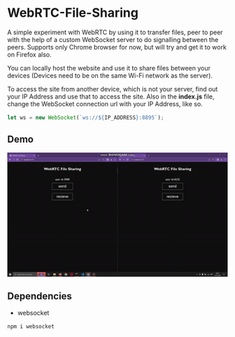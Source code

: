 # WebRTC-File-Sharing

A simple experiment with WebRTC by using it to transfer files, peer to peer with the help of a custom WebSocket server to do signalling between the peers.
Supports only Chrome browser for now, but will try and get it to work on Firefox also.

You can locally host the website and use it to share files between your devices (Devices need to be on the same Wi-Fi network as the server).

To access the site from another device, which is not your server, find out your IP Address and use that to access the site. Also in the __index.js__ file, change the WebSocket connection url with your IP Address, like so.
```javascript
let ws = new WebSocket(`ws://${IP_ADDRESS}:8895`);
```
## Demo

![File sharing demo](demo/file_sharing.gif)

## Dependencies

- websocket
```
npm i websocket
```
